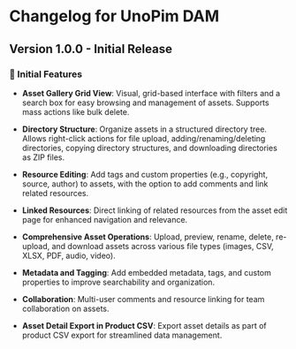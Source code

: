# Changelog for UnoPim DAM

## **Version 1.0.0** - Initial Release

### 🎉 Initial Features
- **Asset Gallery Grid View**: Visual, grid-based interface with filters and a search box for easy browsing and management of assets. Supports mass actions like bulk delete.

- **Directory Structure**: Organize assets in a structured directory tree. Allows right-click actions for file upload, adding/renaming/deleting directories, copying directory structures, and downloading directories as ZIP files.

- **Resource Editing**: Add tags and custom properties (e.g., copyright, source, author) to assets, with the option to add comments and link related resources.

- **Linked Resources**: Direct linking of related resources from the asset edit page for enhanced navigation and relevance.

- **Comprehensive Asset Operations**: Upload, preview, rename, delete, re-upload, and download assets across various file types (images, CSV, XLSX, PDF, audio, video).

- **Metadata and Tagging**: Add embedded metadata, tags, and custom properties to improve searchability and organization.
- **Collaboration**: Multi-user comments and resource linking for team collaboration on assets.
- **Asset Detail Export in Product CSV**: Export asset details as part of product CSV export for streamlined data management.
